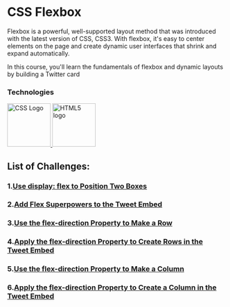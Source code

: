 ﻿# CSS Flexbox

Flexbox is a powerful, well-supported layout
method that was introduced with the latest
version of CSS, CSS3. With flexbox, it's
easy to center elements on the page and
create dynamic user interfaces that
shrink and expand automatically.

In this course, you'll learn the
fundamentals of flexbox and dynamic
layouts by building a Twitter card

### Technologies

<div>
    <a href="https://www.w3.org/Style/CSS/" target="_blank">
       <img
         src="https://upload.wikimedia.org/wikipedia/commons/3/3d/CSS.3.svg"
         alt="CSS Logo"
         width="100"
         height="100"
       />
    </a>

  <a href="https://html.spec.whatwg.org/" target="_blank">
    <img
      src="https://upload.wikimedia.org/wikipedia/commons/6/61/HTML5_logo_and_wordmark.svg"
      alt="HTML5 logo"
      width="100"
      height="100"
    />
  </a>
</div>

## List of Challenges:
### 1.[Use display: flex to Position Two Boxes](https://github.com/AndriiKot/CSS__Flexbox__FreeCodeCamp/tree/main/__01__Flex_to_Position_Two_Boxes)

### 2.[Add Flex Superpowers to the Tweet Embed](https://github.com/AndriiKot/CSS__Flexbox__FreeCodeCamp/tree/main/__02__Add_Flex_Superpowers_to_the_Tweet_Embed)

### 3.[Use the flex-direction Property to Make a Row](https://github.com/AndriiKot/CSS__Flexbox__FreeCodeCamp/tree/main/__03__Use_the_flex-direction_Property_to_Make_a_Row)

### 4.[Apply the flex-direction Property to Create Rows in the Tweet Embed](https://github.com/AndriiKot/CSS__Flexbox__FreeCodeCamp/tree/main/__04__Apply_the_flex-direction_Property_to_Create_Rows_in_the_Tweet_Embed)

### 5.[Use the flex-direction Property to Make a Column](https://github.com/AndriiKot/CSS__Flexbox__FreeCodeCamp/tree/main/__05__Use_the_flex-direction_Property_to_Make_a_Column)

### 6.[Apply the flex-direction Property to Create a Column in the Tweet Embed](https://github.com/AndriiKot/CSS__Flexbox__FreeCodeCamp/tree/main/__06__Apply_the_flex-direction_Property_to_Create_a_Column_in_the_Tweet_Embed)


